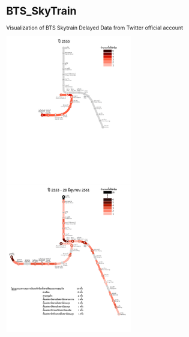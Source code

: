 # BTS_SkyTrain
Visualization of BTS Skytrain Delayed Data from Twitter official account

<img src="https://raw.githubusercontent.com/jirapoltee/BTS_SkyTrain/master/VisuliseGIF.gif" width="333.33" height="393" />
<img src="https://raw.githubusercontent.com/jirapoltee/BTS_SkyTrain/master/Summary.jpg" width="333.33" height="393" />
